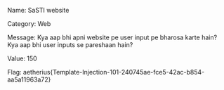 Name:
SaSTI website

Category:
Web

Message:
Kya aap bhi apni website pe user input pe bharosa karte hain?
Kya aap bhi user inputs se pareshaan hain?

Value: 150

Flag: aetherius{Template-Injection-101-240745ae-fce5-42ac-b854-aa5a11963a72}